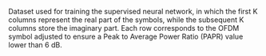 Dataset used for training the supervised neural network, in which the first K columns represent the real part of the symbols, while the subsequent K columns store the imaginary part. Each row corresponds to the OFDM symbol adjusted to ensure a Peak to Average Power Ratio (PAPR) value lower than 6 dB.
